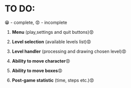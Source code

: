 # **TO DO:**

:grin: - complete, :rage: - incomplete

1. **Menu** (play,settings and quit buttons):rage:

2. **Level selection** (available levels list):rage:

3. **Level handler** (processing and drawing chosen level):rage:

4. **Ability to move character**:rage:

5. **Ability to move boxes**:rage:

6. **Post-game statistic** (time, steps etc.):rage:
